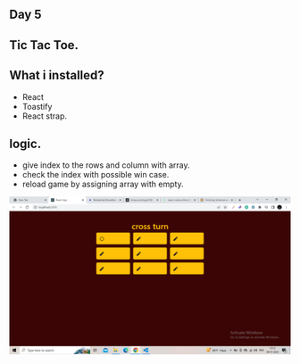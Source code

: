 ## Day 5

## Tic Tac Toe.

## What i installed?
- React
- Toastify
- React strap.


## logic.
- give index to the rows and column with array.
- check the index with possible win case.
- reload game by assigning array with empty.

![](./Screenshot/Screenshot%20(249).png)